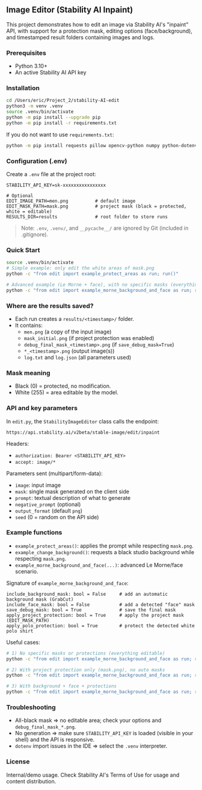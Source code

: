 ## Image Editor (Stability AI Inpaint)

This project demonstrates how to edit an image via Stability AI's "inpaint" API, with support for a protection mask, editing options (face/background), and timestamped result folders containing images and logs.

### Prerequisites
- Python 3.10+
- An active Stability AI API key

### Installation
```bash
cd /Users/eric/Project_2/stability-AI-edit
python3 -m venv .venv
source .venv/bin/activate
python -m pip install --upgrade pip
python -m pip install -r requirements.txt
```

If you do not want to use `requirements.txt`:
```bash
python -m pip install requests pillow opencv-python numpy python-dotenv
```

### Configuration (.env)
Create a `.env` file at the project root:
```
STABILITY_API_KEY=sk-xxxxxxxxxxxxxxxx

# Optional
EDIT_IMAGE_PATH=men.png          # default image
EDIT_MASK_PATH=mask.png          # project mask (black = protected, white = editable)
RESULTS_DIR=results              # root folder to store runs
```

> Note: `.env`, `.venv/`, and `__pycache__/` are ignored by Git (included in .gitignore).

### Quick Start
```bash
source .venv/bin/activate
# Simple example: only edit the white areas of mask.png
python -c "from edit import example_protect_areas as run; run()"

# Advanced example (Le Morne + face), with no specific masks (everything editable), protections disabled
python -c "from edit import example_morne_background_and_face as run; run(include_background_mask=False, include_face_mask=False, apply_project_protection=False, apply_polo_protection=False)"
```

### Where are the results saved?
- Each run creates a `results/<timestamp>/` folder.
- It contains:
  - `men.png` (a copy of the input image)
  - `mask_initial.png` (if project protection was enabled)
  - `debug_final_mask_<timestamp>.png` (if `save_debug_mask=True`)
  - `*_<timestamp>.png` (output image(s))
  - `log.txt` and `log.json` (all parameters used)

### Mask meaning
- Black (0) = protected, no modification.
- White (255) = area editable by the model.

### API and key parameters
In `edit.py`, the `StabilityImageEditor` class calls the endpoint:
```
https://api.stability.ai/v2beta/stable-image/edit/inpaint
```
Headers:
- `authorization: Bearer <STABILITY_API_KEY>`
- `accept: image/*`

Parameters sent (multipart/form-data):
- `image`: input image
- `mask`: single mask generated on the client side
- `prompt`: textual description of what to generate
- `negative_prompt` (optional)
- `output_format` (default `png`)
- `seed` (0 = random on the API side)

### Example functions
- `example_protect_areas()`: applies the prompt while respecting `mask.png`.
- `example_change_background()`: requests a black studio background while respecting `mask.png`.
- `example_morne_background_and_face(...)`: advanced Le Morne/face scenario.

Signature of `example_morne_background_and_face`:
```
include_background_mask: bool = False     # add an automatic background mask (GrabCut)
include_face_mask: bool = False           # add a detected "face" mask
save_debug_mask: bool = True              # save the final mask
apply_project_protection: bool = True     # apply the project mask (EDIT_MASK_PATH)
apply_polo_protection: bool = True        # protect the detected white polo shirt
```

Useful cases:
```bash
# 1) No specific masks or protections (everything editable)
python -c "from edit import example_morne_background_and_face as run; run(False, False, True, False, False)"

# 2) With project protection only (mask.png), no auto masks
python -c "from edit import example_morne_background_and_face as run; run(False, False, True, True, False)"

# 3) With background + face + protections
python -c "from edit import example_morne_background_and_face as run; run(True, True, True, True, True)"
```

### Troubleshooting
- All-black mask => no editable area; check your options and `debug_final_mask_*.png`.
- No generation => make sure `STABILITY_API_KEY` is loaded (visible in your shell) and the API is responsive.
- `dotenv` import issues in the IDE => select the `.venv` interpreter.

### License
Internal/demo usage. Check Stability AI's Terms of Use for usage and content distribution.


